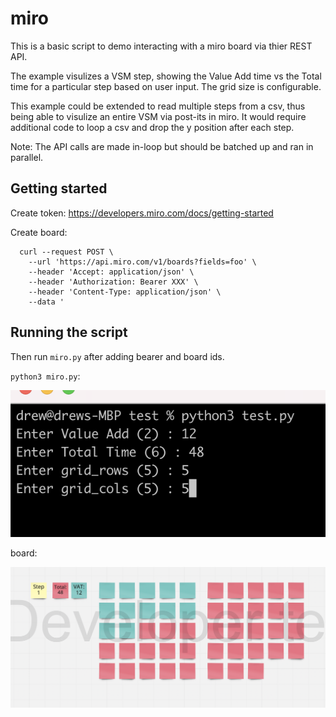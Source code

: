 # miro

This is a basic script to demo interacting with a miro board via thier REST API.

The example visulizes a VSM step, showing the Value Add time vs the Total time for a particular step based on user input. The grid size is configurable.

This example could be extended to read multiple steps from a csv, thus being able to visulize an entire VSM via post-its in miro. It would require additional code to loop a csv and drop the y position after each step.

Note: The API calls are made in-loop but should be batched up and ran in parallel.

## Getting started

Create token: https://developers.miro.com/docs/getting-started

Create board:

```
  curl --request POST \
    --url 'https://api.miro.com/v1/boards?fields=foo' \
    --header 'Accept: application/json' \
    --header 'Authorization: Bearer XXX' \
    --header 'Content-Type: application/json' \
    --data '
```

## Running the script

Then run `miro.py` after adding bearer and board ids.


`python3 miro.py`:

![input](input.png)

board:

![board](board.png)
